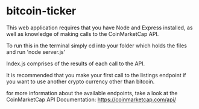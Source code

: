 # bitcoin-ticker

This web application requires that you have Node and Express installed, as well as knowledge of making calls to the CoinMarketCap API.

To run this in the terminal simply cd into your folder which holds the files and run 'node server.js'

Index.js comprises of the results of each call to the API.

It is recommended that you make your first call to the listings endpoint if you want to use another crypto currency other than bitcoin.

for more information about the available endpoints, take a look at the CoinMarketCap API Documentation: https://coinmarketcap.com/api/

